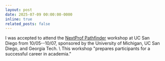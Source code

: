 ```yaml
---
layout: post
date: 2025-07-09 00:00:00-0000
inline: true
related_posts: false
---
```


I was accepted to attend the <a href="https://nextprof.engin.umich.edu/nextprof-pathfinder/">NextProf Pathfinder</a> workshop at UC San Diego from 10/05--10/07, sponsored by the University of Michigan, UC San Diego, and Georgia Tech.
\\
This workshop "prepares participants for a successful career in academia."